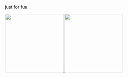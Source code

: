 just for fun
<div align="left">
  <a href="https://github.com/servokio">
  <img height="190em" src="https://github-readme-stats.vercel.app/api?username=servokio&show_icons=true&include_all_commits=true&count_private=true"/>
  <img height="190em" src="https://github-readme-stats.vercel.app/api/top-langs/?username=servokio&layout=compact&langs_count=7"/>
</div>

